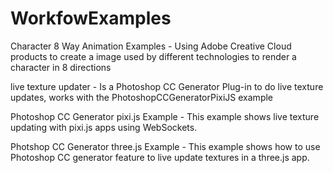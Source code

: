 WorkfowExamples
===============

Character 8 Way Animation Examples
	- Using Adobe Creative Cloud products to create a image used by different
		technologies to render a character in 8 directions

live texture updater - Is a Photoshop CC Generator Plug-in to do live texture updates, works with the PhotoshopCCGeneratorPixiJS example

Photoshop CC Generator pixi.js Example - This example shows live texture updating with pixi.js apps using WebSockets.

Photshop CC Generator three.js Example - This example shows how to use Photoshop CC generator feature to live update textures in a three.js app.
